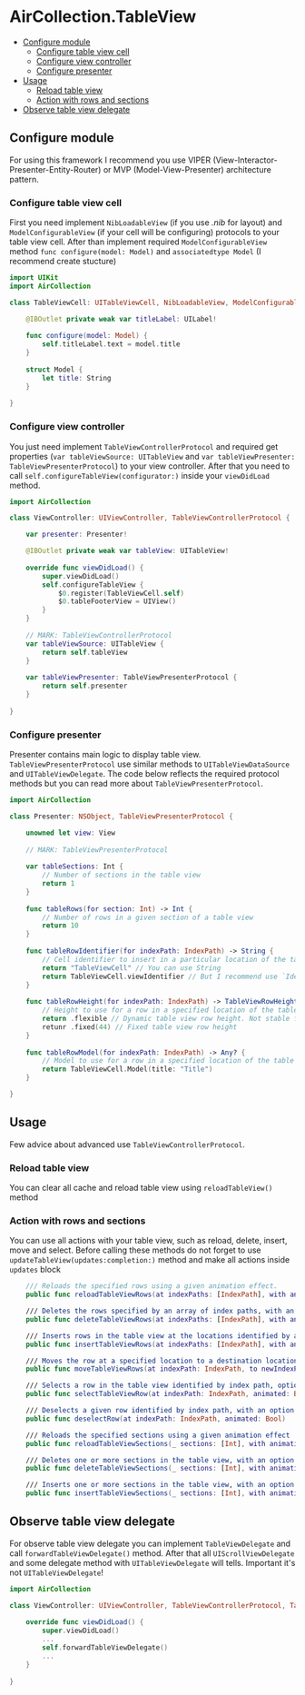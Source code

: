 # AirCollection.TableView

- [Configure module](#configure-module) 
    - [Configure table view cell](#configure-table-view-cell)
    - [Configure view controller](#configure-view-controller)
    - [Configure presenter](#configure-presenter)
- [Usage](#usage)
    - [Reload table view](#reload-table-view)
    - [Action with rows and sections](#reload-table-view-actions)
- [Observe table view delegate](#observe-table-view-delegate)

## Configure module
For using this framework I recommend you use VIPER (View-Interactor-Presenter-Entity-Router) or MVP (Model-View-Presenter) architecture pattern.

### Configure table view cell
First you need implement `NibLoadableView` (if you use *.nib* for layout) and `ModelConfigurableView` (if your cell will be configuring) protocols to your table view cell. After than implement required `ModelConfigurableView` method `func configure(model: Model)` and `associatedtype Model` (I recommend create stucture)
```swift
import UIKit
import AirCollection

class TableViewCell: UITableViewCell, NibLoadableView, ModelConfigurableView {

    @IBOutlet private weak var titleLabel: UILabel!
    
    func configure(model: Model) {
        self.titleLabel.text = model.title
    }
    
    struct Model {
        let title: String
    }
    
}
```

### Configure view controller
You just need implement `TableViewControllerProtocol` and required get properties (`var tableViewSource: UITableView` and `var tableViewPresenter: TableViewPresenterProtocol`) to your view controller. After that you need to call `self.configureTableView(configurator:)` inside your `viewDidLoad` method. 
```swift
import AirCollection

class ViewController: UIViewController, TableViewControllerProtocol {

    var presenter: Presenter!

    @IBOutlet private weak var tableView: UITableView!
    
    override func viewDidLoad() {
        super.viewDidLoad()
        self.configureTableView {
            $0.register(TableViewCell.self)
            $0.tableFooterView = UIView()
        }
    }
    
    // MARK: TableViewControllerProtocol
    var tableViewSource: UITableView {
        return self.tableView
    }
    
    var tableViewPresenter: TableViewPresenterProtocol {
        return self.presenter
    }
    
}
```

### Configure presenter
Presenter contains main logic to display table view. `TableViewPresenterProtocol` use similar methods to `UITableViewDataSource` and `UITableViewDelegate`. The code below reflects the required protocol methods but you can read more about `TableViewPresenterProtocol`.
```swift
import AirCollection

class Presenter: NSObject, TableViewPresenterProtocol {

    unowned let view: View
   
    // MARK: TableViewPresenterProtocol
    
    var tableSections: Int {
        // Number of sections in the table view
        return 1
    }
    
    func tableRows(for section: Int) -> Int {
        // Number of rows in a given section of a table view
        return 10
    }
    
    func tableRowIdentifier(for indexPath: IndexPath) -> String {
        // Cell identifier to insert in a particular location of the table view for index path
        return "TableViewCell" // You can use String
        return TableViewCell.viewIdentifier // But I recommend use `IdentificableView` protocol and `viewIdentifier` property
    }
    
    func tableRowHeight(for indexPath: IndexPath) -> TableViewRowHeight {
        // Height to use for a row in a specified location of the table view for index path
        return .flexible // Dynamic table view row height. Not stable for version 1.0-alpha
        retunr .fixed(44) // Fixed table view row height
    }
    
    func tableRowModel(for indexPath: IndexPath) -> Any? {
        // Model to use for a row in a specified location of the table view for index path
        return TableViewCell.Model(title: "Title")
    }

}
```
## Usage
Few advice about advanced use `TableViewControllerProtocol`.

### Reload table view
You can clear all cache and reload table view using `reloadTableView()` method

### Action with rows and sections
You can use all actions with your table view, such as reload, delete, insert, move and select. Before calling these methods do not forget to use `updateTableView(updates:completion:)` method and make all actions inside `updates` block
```swift
    /// Reloads the specified rows using a given animation effect.
    public func reloadTableViewRows(at indexPaths: [IndexPath], with animation: UITableView.RowAnimation)

    /// Deletes the rows specified by an array of index paths, with an option to animate the deletion
    public func deleteTableViewRows(at indexPaths: [IndexPath], with animation: UITableView.RowAnimation)

    /// Inserts rows in the table view at the locations identified by an array of index paths, with an option to animate the insertion
    public func insertTableViewRows(at indexPaths: [IndexPath], with animation: UITableView.RowAnimation)

    /// Moves the row at a specified location to a destination location
    public func moveTableViewRows(at indexPath: IndexPath, to newIndexPath: IndexPath)

    /// Selects a row in the table view identified by index path, optionally scrolling the row to a location in the table view
    public func selectTableViewRow(at indexPath: IndexPath, animated: Bool, scrollPosition: UITableView.ScrollPosition)

    /// Deselects a given row identified by index path, with an option to animate the deselection.
    public func deselectRow(at indexPath: IndexPath, animated: Bool)

    /// Reloads the specified sections using a given animation effect
    public func reloadTableViewSections(_ sections: [Int], with animation: UITableView.RowAnimation)

    /// Deletes one or more sections in the table view, with an option to animate the deletion
    public func deleteTableViewSections(_ sections: [Int], with animation: UITableView.RowAnimation)

    /// Inserts one or more sections in the table view, with an option to animate the insertion
    public func insertTableViewSections(_ sections: [Int], with animation: UITableView.RowAnimation)
```

## Observe table view delegate
For observe table view delegate you can implement `TableViewDelegate` and call `forwardTableViewDelegate()` method. After that all `UIScrollViewDelegate` and some delegate method with `UITableViewDelegate` will tells. Important it's not `UITableViewDelegate`!
```swift
import AirCollection

class ViewController: UIViewController, TableViewControllerProtocol, TableViewDelegate {
    
    override func viewDidLoad() {
        super.viewDidLoad()
        ...
        self.forwardTableViewDelegate()
        ...
    }
    
}
```
